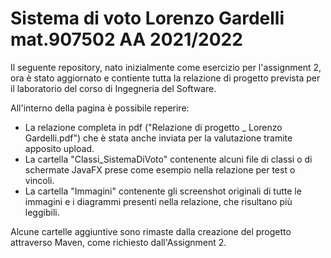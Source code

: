 # Sistema di voto    Lorenzo Gardelli mat.907502 AA 2021/2022

Il seguente repository, nato inizialmente come esercizio per l'assignment 2, ora è stato aggiornato e contiente tutta la relazione di progetto prevista per il laboratorio del corso di Ingegneria del Software.

All'interno della pagina è possibile reperire:
- La relazione completa in pdf ("Relazione di progetto _ Lorenzo Gardelli.pdf") che è stata anche inviata per la valutazione tramite apposito upload.
- La cartella "Classi_SistemaDiVoto" contenente alcuni file di classi o di schermate JavaFX prese come esempio nella relazione per test o vincoli.
- La cartella "Immagini" contenente gli screenshot originali di tutte le immagini e i diagrammi presenti nella relazione, che risultano più leggibili.

Alcune cartelle aggiuntive sono rimaste dalla creazione del progetto attraverso Maven, come richiesto dall'Assignment 2.
